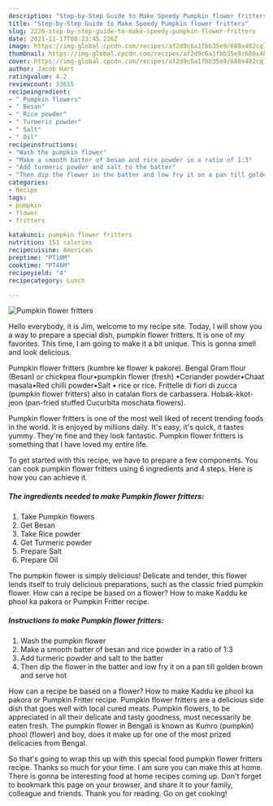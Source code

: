 ```yaml
---
description: "Step-by-Step Guide to Make Speedy Pumpkin flower fritters"
title: "Step-by-Step Guide to Make Speedy Pumpkin flower fritters"
slug: 2226-step-by-step-guide-to-make-speedy-pumpkin-flower-fritters
date: 2021-11-17T08:23:45.226Z
image: https://img-global.cpcdn.com/recipes/af2d9c6a1fbb35e9/680x482cq70/pumpkin-flower-fritters-recipe-main-photo.jpg
thumbnail: https://img-global.cpcdn.com/recipes/af2d9c6a1fbb35e9/680x482cq70/pumpkin-flower-fritters-recipe-main-photo.jpg
cover: https://img-global.cpcdn.com/recipes/af2d9c6a1fbb35e9/680x482cq70/pumpkin-flower-fritters-recipe-main-photo.jpg
author: Jacob Hart
ratingvalue: 4.2
reviewcount: 33615
recipeingredient:
- " Pumpkin flowers"
- " Besan"
- " Rice powder"
- " Turmeric powder"
- " Salt"
- " Oil"
recipeinstructions:
- "Wash the pumpkin flower"
- "Make a smooth batter of besan and rice powder in a ratio of 1:3"
- "Add turmeric powder and salt to the batter"
- "Then dip the flower in the batter and low fry it on a pan till golden brown and serve hot"
categories:
- Recipe
tags:
- pumpkin
- flower
- fritters

katakunci: pumpkin flower fritters 
nutrition: 151 calories
recipecuisine: American
preptime: "PT10M"
cooktime: "PT46M"
recipeyield: "4"
recipecategory: Lunch

---
```



![Pumpkin flower fritters](https://img-global.cpcdn.com/recipes/af2d9c6a1fbb35e9/680x482cq70/pumpkin-flower-fritters-recipe-main-photo.jpg)

Hello everybody, it is Jim, welcome to my recipe site. Today, I will show you a way to prepare a special dish, pumpkin flower fritters. It is one of my favorites. This time, I am going to make it a bit unique. This is gonna smell and look delicious.

Pumpkin flower fritters (kumhre ke flower k pakore). Bengal Gram flour (Besan) or chickpea flour•pumpkin flower (fresh) •Coriander powder•Chaat masala•Red chilli powder•Salt • rice or rice. Frittelle di fiori di zucca (pumpkin flower fritters) also in catalan flors de carbassera. Hobak-kkot-jeon (pan-fried stuffed Cucurbita moschata flowers).

Pumpkin flower fritters is one of the most well liked of recent trending foods in the world. It is enjoyed by millions daily. It's easy, it's quick, it tastes yummy. They're fine and they look fantastic. Pumpkin flower fritters is something that I have loved my entire life.


To get started with this recipe, we have to prepare a few components. You can cook pumpkin flower fritters using 6 ingredients and 4 steps. Here is how you can achieve it.

<!--inarticleads1-->

##### The ingredients needed to make Pumpkin flower fritters:

1. Take  Pumpkin flowers
1. Get  Besan
1. Take  Rice powder
1. Get  Turmeric powder
1. Prepare  Salt
1. Prepare  Oil


The pumpkin flower is simply delicious! Delicate and tender, this flower lends itself to truly delicious preparations, such as the classic fried pumpkin flower. How can a recipe be based on a flower? How to make Kaddu ke phool ka pakora or Pumpkin Fritter recipe. 

<!--inarticleads2-->

##### Instructions to make Pumpkin flower fritters:

1. Wash the pumpkin flower
1. Make a smooth batter of besan and rice powder in a ratio of 1:3
1. Add turmeric powder and salt to the batter
1. Then dip the flower in the batter and low fry it on a pan till golden brown and serve hot


How can a recipe be based on a flower? How to make Kaddu ke phool ka pakora or Pumpkin Fritter recipe. Pumpkin flower fritters are a delicious side dish that goes well with local cured meats. Pumpkin flowers, to be appreciated in all their delicate and tasty goodness, must necessarily be eaten fresh. The pumpkin flower in Bengali is known as Kumro (pumpkin) phool (flower) and boy, does it make up for one of the most prized delicacies from Bengal. 

So that's going to wrap this up with this special food pumpkin flower fritters recipe. Thanks so much for your time. I am sure you can make this at home. There is gonna be interesting food at home recipes coming up. Don't forget to bookmark this page on your browser, and share it to your family, colleague and friends. Thank you for reading. Go on get cooking!
